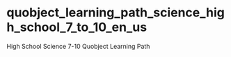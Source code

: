 # quobject_learning_path_science_high_school_7_to_10_en_us
High School Science 7-10 Quobject Learning Path
